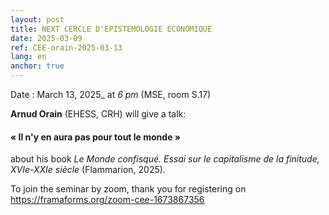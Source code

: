 ```yaml
---
layout: post
title: NEXT CERCLE D'EPISTEMOLOGIE ECONOMIQUE
date: 2025-03-09
ref: CEE-orain-2025-03-13
lang: en
anchor: true
---
```



<i class="fas fa-table"></i> Date : March 13, 2025_ at _6 pm_ (MSE, room S.17)

**Arnud Orain** (EHESS, CRH) will give a talk:

#### «  Il n'y en aura pas pour tout le monde »

about his book *Le Monde confisqué. Essai sur le capitalisme de la finitude, XVIe-XXIe siècle* (Flammarion, 2025).

To join the seminar by zoom, thank you for registering on  https://framaforms.org/zoom-cee-1673867356
